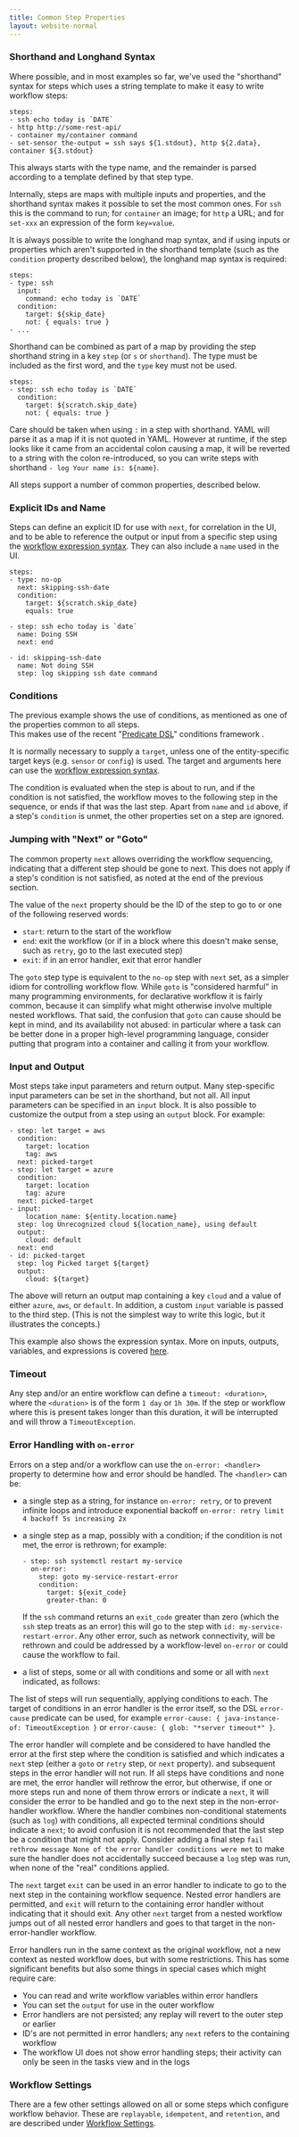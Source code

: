 ```yaml
---
title: Common Step Properties
layout: website-normal
---
```


### Shorthand and Longhand Syntax

Where possible, and in most examples so far, we've used the "shorthand" syntax for steps
which uses a string template to make it easy to write workflow steps:

```
steps:
- ssh echo today is `DATE`
- http http://some-rest-api/
- container my/container command
- set-sensor the-output = ssh says ${1.stdout}, http ${2.data}, container ${3.stdout}
```

This always starts with the type name, and the remainder is parsed according to a template
defined by that step type.

Internally, steps are maps with multiple inputs and properties,
and the shorthand syntax makes it possible to set the most common ones.
For `ssh` this is the command to run; for `container` an image; for `http` a URL; and for `set-xxx` 
an expression of the form `key=value`.

It is always possible to write the longhand map syntax, and if using inputs or properties
which aren't supported in the shorthand template (such as the `condition` property described below),
the longhand map syntax is required:

```
steps:
- type: ssh
  input:
    command: echo today is `DATE`
  condition:
    target: ${skip_date}
    not: { equals: true }
- ...
```

Shorthand can be combined as part of a map by providing the step shorthand string in a key
`step` (or `s` or `shorthand`). The type must be included as the first word, and the `type` key must not be used.

```
steps:
- step: ssh echo today is `DATE`
  condition:
    target: ${scratch.skip_date}
    not: { equals: true }
```

Care should be taken when using `:` in a step with shorthand.  YAML will parse it as a map if it is not quoted in YAML. However at runtime, if the step looks like it came from an accidental colon causing a map, it will be reverted to a string with the colon re-introduced, so you can write steps with shorthand `- log Your name is: ${name}`. 

All steps support a number of common properties, described below.

### Explicit IDs and Name

Steps can define an explicit ID for use with `next`, for correlation in the UI,
and to be able to reference the output or input from a specific step using the [workflow expression syntax](variables.md).
They can also include a `name` used in the UI.

```
steps:
- type: no-op
  next: skipping-ssh-date
  condition:
    target: ${scratch.skip_date}
    equals: true

- step: ssh echo today is `date`
  name: Doing SSH
  next: end

- id: skipping-ssh-date
  name: Not doing SSH
  step: log skipping ssh date command
```


### Conditions

The previous example shows the use of conditions, as mentioned as one of the properties common to all steps.  
This makes use of the recent "[Predicate DSL](../yaml-reference.md#predicate-dsl)" conditions framework .

It is normally necessary to supply a `target`, unless one of the entity-specific target keys (e.g. `sensor` or `config`)
is used.  The target and arguments here can use the [workflow expression syntax](variables.md).  

The condition is evaluated when the step is about to run, and if the condition is not satisfied, 
the workflow moves to the following step in the sequence, or ends if that was the last step.
Apart from `name` and `id` above, if a step's `condition` is unmet,
the other properties set on a step are ignored.


### Jumping with "Next" or "Goto"

The common property `next` allows overriding the workflow sequencing, 
indicating that a different step should be gone to next.
This does not apply if a step's condition is not satisfied, as noted at the end of the previous section.

The value of the `next` property should be the ID of the step to go to
or one of the following reserved words:

* `start`: return to the start of the workflow
* `end`: exit the workflow (or if in a block where this doesn't make sense, such as `retry`, go to the last executed step)
* `exit`: if in an error handler, exit that error handler

The `goto` step type is equivalent to the `no-op` step with `next` set,
as a simpler idiom for controlling workflow flow.
While `goto` is "considered harmful" in many programming environments,
for declarative workflow it is fairly common, because it can simplify what
might otherwise involve multiple nested workflows.
That said, the confusion that `goto` can cause should be kept in mind,
and its availability not abused:  in particular where a task can be better done
in a proper high-level programming language, consider putting that program 
into a container and calling it from your workflow.


### Input and Output

Most steps take input parameters and return output. 
Many step-specific input parameters can be set in the shorthand, but not all.
All input parameters can be specified in an `input` block.
It is also possible to customize the output from a step using an `output` block.
For example:

```
- step: let target = aws
  condition:
    target: location
    tag: aws
  next: picked-target
- step: let target = azure
  condition:
    target: location
    tag: azure
  next: picked-target
- input:
    location_name: ${entity.location.name}
  step: log Unrecognized cloud ${location_name}, using default
  output:
    cloud: default
  next: end
- id: picked-target
  step: log Picked target ${target}
  output:
    cloud: ${target}
```

The above will return an output map containing a key `cloud` and a value of either `azure`, `aws`, or `default`.
In addition, a custom `input` variable is passed to the third step.
(This is not the simplest way to write this logic, but it illustrates the concepts.)

This example also shows the expression syntax. More on inputs, outputs, variables, and expressions
is covered [here](variables.md). 


### Timeout

Any step and/or an entire workflow can define a `timeout: <duration>`,
where the `<duration>` is of the form `1 day` or `1h 30m`.
If the step or workflow where this is present takes longer than this duration,
it will be interrupted and will throw a `TimeoutException`.


### Error Handling with `on-error`

Errors on a step and/or a workflow can use the `on-error: <handler>` property to determine how
and error should be handled.  The `<handler>` can be:

* a single step as a string, for instance `on-error: retry`, or to prevent infinite loops
  and introduce exponential backoff `on-error: retry limit 4 backoff 5s increasing 2x`

* a single step as a map, possibly with a condition; if the condition is not met,
  the error is rethrown; for example:

  ```
  - step: ssh systemctl restart my-service
    on-error:
      step: goto my-service-restart-error
      condition:
        target: ${exit_code}
        greater-than: 0
  ```

  If the `ssh` command returns an `exit_code` greater than zero (which the `ssh` step treats as an error) 
  this will go to the step with `id: my-service-restart-error`.
  Any other error, such as network connectivity, will be rethrown and could be addressed by a workflow-level
  `on-error` or could cause the workflow to fail.

* a list of steps, some or all with conditions and some or all with `next` indicated, as follows:

The list of steps will run sequentially, applying conditions to each.
The target of conditions in an error handler is the error itself, so
the DSL `error-cause` predicate can be used, for example
`error-cause: { java-instance-of: TimeoutException }` or
`error-cause: { glob: "*server timeout*" }`.

The error handler will complete and be considered to have handled the error at the first step
where the condition is satisfied and which indicates a `next` step (either a `goto` or `retry` step, or `next` property).
and subsequent steps in the error handler will not run.
If all steps have conditions and none are met, the error handler will rethrow the error,
but otherwise, if one or more steps run and none of them throw errors or indicate a `next`,
it will consider the error to be handled and go to the next step in the non-error-handler workflow.
Where the handler combines non-conditional statements (such as `log`) with conditions,
all expected terminal conditions should indicate a `next`; to avoid confusion it is not recommended that
the last step be a condition that might not apply. Consider adding a final step
`fail rethrow message None of the error handler conditions were met` to make sure the handler does not
accidentally succeed because a `log` step was run, when none of the "real" conditions applied.

The `next` target `exit` can be used in an error handler to indicate to go to the next step in the containing
workflow sequence. Nested error handlers are permitted, and `exit` will return to the containing error handler
without indicating that it should exit. Any other `next` target from a nested workflow jumps out of all nested
error handlers and goes to that target in the non-error-handler workflow.

Error handlers run in the same context as the original workflow, not a new context as nested workflow does,
but with some restrictions. This has some significant benefits but also some things in special cases which
might require care:

* You can read and write workflow variables within error handlers
* You can set the `output` for use in the outer workflow
* Error handlers are not persisted; any replay will revert to the outer step or earlier
* ID's are not permitted in error handlers; any `next` refers to the containing workflow
* The workflow UI does not show error handling steps; their activity can only be seen in the tasks view
  and in the logs


### Workflow Settings

There are a few other settings allowed on all or some steps which configure workflow behavior.
These are `replayable`, `idempotent`,  and `retention`,
and are described under [Workflow Settings](settings.md).

